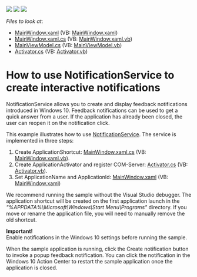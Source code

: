 <!-- default badges list -->
![](https://img.shields.io/endpoint?url=https://codecentral.devexpress.com/api/v1/VersionRange/377780490/22.1.1%2B)
[![](https://img.shields.io/badge/Open_in_DevExpress_Support_Center-FF7200?style=flat-square&logo=DevExpress&logoColor=white)](https://supportcenter.devexpress.com/ticket/details/T1007374)
[![](https://img.shields.io/badge/📖_How_to_use_DevExpress_Examples-e9f6fc?style=flat-square)](https://docs.devexpress.com/GeneralInformation/403183)
<!-- default badges end -->
<!-- default file list -->
*Files to look at*:

* [MainWindow.xaml](./CS/InteractiveNotifications/MainWindow.xaml) (VB: [MainWindow.xaml](./VB/InteractiveNotifications/MainWindow.xaml))
* [MainWindow.xaml.cs](./CS/InteractiveNotifications/MainWindow.xaml.cs) (VB: [MainWindow.xaml.vb](./VB/InteractiveNotifications/MainWindow.xaml.vb))
* [MainViewModel.cs](./CS/InteractiveNotifications/MainViewModel.cs) (VB: [MainViewModel.vb](./VB/InteractiveNotifications/MainViewModel.vb))
* [Activator.cs](./CS/InteractiveNotifications/Activator.cs) (VB: [Activator.vb](./VB/InteractiveNotifications/Activator.vb))
<!-- default file list end -->
# How to use NotificationService to create interactive notifications


NotificationService allows you to create and display feedback notifications introduced in Windows 10. Feedback notifications can be used to get a quick answer from a user. If the application has already been closed, the user can reopen it on the notification click.

This example illustrates how to use [NotificationService](https://docs.devexpress.com/WPF/18138/mvvm-framework/services/predefined-set/notificationservice). The service is implemented in three steps:

1. Create ApplicationShortcut: [MainWindow.xaml.cs](./CS/InteractiveNotifications/MainWindow.xaml.cs) (VB: [MainWindow.xaml.vb](./VB/InteractiveNotifications/MainWindow.xaml.vb)).
2. Create ApplicationActivator and register COM-Server: [Activator.cs](./CS/InteractiveNotifications/Activator.cs) (VB: [Activator.vb](./VB/InteractiveNotifications/Activator.vb)).
3. Set ApplicationName and ApplicationId: [MainWindow.xaml](./CS/InteractiveNotifications/MainWindow.xaml) (VB: [MainWindow.xaml](./VB/InteractiveNotifications/MainWindow.xaml))

We recommend running the sample without the Visual Studio debugger. The application shortcut will be created on the first application launch in the
<em>"%APPDATA%\Microsoft\Windows\Start Menu\Programs"</em> directory. If you move or rename the application file, you will need to manually remove the old shortcut.

**Important!**<br>Enable notifications in the Windows 10 settings before running the sample.

When the sample application is running, click the Create notification button to invoke a popup feedback notification. You can click the notification in the Windows 10 Action Center to restart the sample application once the application is closed.
<br/>

